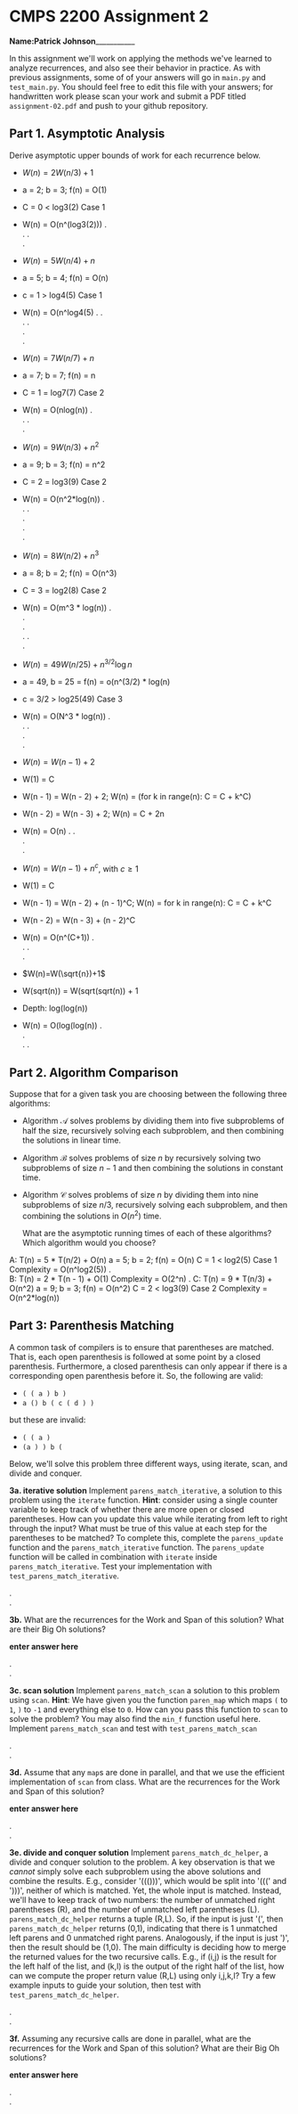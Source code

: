 # CMPS 2200 Assignment 2

**Name:**________Patrick Johnson___________________

In this assignment we'll work on applying the methods we've learned to analyze recurrences, and also see their behavior
in practice. As with previous
assignments, some of of your answers will go in `main.py` and `test_main.py`. You
should feel free to edit this file with your answers; for handwritten
work please scan your work and submit a PDF titled `assignment-02.pdf`
and push to your github repository.


## Part 1. Asymptotic Analysis

Derive asymptotic upper bounds of work for each recurrence below.

* $W(n)=2W(n/3)+1$
* a = 2; b = 3; f(n) = O(1)
* C = 0 < log3(2) Case 1
* W(n) = O(n^(log3(2)))
.  
. 
.  
. 
 
* $W(n)=5W(n/4)+n$
*  a = 5; b = 4; f(n) = O(n)
*  c = 1 > log4(5) Case 1
*  W(n) = O(n^log4(5)
. 
.  
. 
.  
.  
. 

* $W(n)=7W(n/7)+n$
* a = 7; b = 7; f(n) = n
* C = 1 = log7(7) Case 2
* W(n) = O(nlog(n))
.  
. 
.  
.

* $W(n)=9W(n/3)+n^2$
* a = 9; b = 3; f(n) = n^2
* C = 2 = log3(9) Case 2
* W(n) = O(n^2*log(n))
.  
. 
.  
.  
.  
.

* $W(n)=8W(n/2)+n^3$
* a = 8; b = 2; f(n) = O(n^3)
* C = 3 = log2(8) Case 2
* W(n) = O(m^3 * log(n))
.  
.  
.  
. 
.  
. 


* $W(n)=49W(n/25)+n^{3/2}\log n$
* a = 49, b = 25 = f(n) = o(n^(3/2) * log(n)
* c = 3/2 > log25(49) Case 3
* W(n) = O(N^3 * log(n)) 
.  
. 
.  
.  
.  

* $W(n)=W(n-1)+2$
* W(1) = C
* W(n - 1) = W(n - 2) + 2;  W(n) = (for k in range(n): C = C + k^C)
* W(n - 2) = W(n - 3) + 2; W(n) = C + 2n
* W(n) = O(n)
. 
.  
.  
.  

* $W(n)= W(n-1)+n^c$, with $c\geq 1$
* W(1) = C
* W(n - 1) = W(n - 2) + (n - 1)^C; W(n) = for k in range(n): C = C + k^C
* W(n - 2) = W(n - 3) + (n - 2)^C
* W(n) = O(n^(C+1))
.  
. 
.  
. 

* $W(n)=W(\sqrt{n})+1$
* W(sqrt(n)) = W(sqrt(sqrt(n)) + 1
* Depth: log(log(n))
* W(n) = O(log(log(n))
.  
.  
. 
. 


## Part 2. Algorithm Comparison

Suppose that for a given task you are choosing between the following three algorithms:

  * Algorithm $\mathcal{A}$ solves problems by dividing them into
      five subproblems of half the size, recursively solving each
      subproblem, and then combining the solutions in linear time.
    
  * Algorithm $\mathcal{B}$ solves problems of size $n$ by
      recursively solving two subproblems of size $n-1$ and then
      combining the solutions in constant time.
    
  * Algorithm $\mathcal{C}$ solves problems of size $n$ by dividing
      them into nine subproblems of size $n/3$, recursively solving
      each subproblem, and then combining the solutions in $O(n^2)$
      time.

    What are the asymptotic running times of each of these algorithms?
    Which algorithm would you choose?


A: T(n) = 5 * T(n/2) + O(n)
   a = 5; b = 2; f(n) = O(n)
   C = 1 < log2(5) Case 1
   Complexity = O(n^log2(5))
.  
B: T(n) = 2 * T(n - 1) + O(1)
   Complexity = O(2^n)
. 
C: T(n) = 9 * T(n/3) + O(n^2)
   a = 9; b = 3; f(n) = O(n^2)
   C = 2 < log3(9) Case 2
   Complexity = O(n^2*log(n))



## Part 3: Parenthesis Matching

A common task of compilers is to ensure that parentheses are matched. That is, each open parenthesis is followed at some point by a closed parenthesis. Furthermore, a closed parenthesis can only appear if there is a corresponding open parenthesis before it. So, the following are valid:

- `( ( a ) b )`
- `a () b ( c ( d ) )`

but these are invalid:

- `( ( a )`
- `(a ) ) b (`

Below, we'll solve this problem three different ways, using iterate, scan, and divide and conquer.

**3a. iterative solution** Implement `parens_match_iterative`, a solution to this problem using the `iterate` function. **Hint**: consider using a single counter variable to keep track of whether there are more open or closed parentheses. How can you update this value while iterating from left to right through the input? What must be true of this value at each step for the parentheses to be matched? To complete this, complete the `parens_update` function and the `parens_match_iterative` function. The `parens_update` function will be called in combination with `iterate` inside `parens_match_iterative`. Test your implementation with `test_parens_match_iterative`.


.  
. 



**3b.** What are the recurrences for the Work and Span of this solution? What are their Big Oh solutions?

**enter answer here**

.  
. 



**3c. scan solution** Implement `parens_match_scan` a solution to this problem using `scan`. **Hint**: We have given you the function `paren_map` which maps `(` to `1`, `)` to `-1` and everything else to `0`. How can you pass this function to `scan` to solve the problem? You may also find the `min_f` function useful here. Implement `parens_match_scan` and test with `test_parens_match_scan`

.  
. 



**3d.** Assume that any `map`s are done in parallel, and that we use the efficient implementation of `scan` from class. What are the recurrences for the Work and Span of this solution? 

**enter answer here**

.  
.  




**3e. divide and conquer solution** Implement `parens_match_dc_helper`, a divide and conquer solution to the problem. A key observation is that we *cannot* simply solve each subproblem using the above solutions and combine the results. E.g., consider '((()))', which would be split into '(((' and ')))', neither of which is matched. Yet, the whole input is matched. Instead, we'll have to keep track of two numbers: the number of unmatched right parentheses (R), and the number of unmatched left parentheses (L). `parens_match_dc_helper` returns a tuple (R,L). So, if the input is just '(', then `parens_match_dc_helper` returns (0,1), indicating that there is 1 unmatched left parens and 0 unmatched right parens. Analogously, if the input is just ')', then the result should be (1,0). The main difficulty is deciding how to merge the returned values for the two recursive calls. E.g., if (i,j) is the result for the left half of the list, and (k,l) is the output of the right half of the list, how can we compute the proper return value (R,L) using only i,j,k,l? Try a few example inputs to guide your solution, then test with `test_parens_match_dc_helper`.



.  
. 





**3f.** Assuming any recursive calls are done in parallel, what are the recurrences for the Work and Span of this solution? What are their Big Oh solutions?

**enter answer here**

.  
. 


 
 


